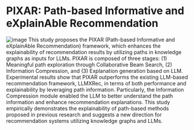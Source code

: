 # PIXAR: Path-based Informative and eXplainAble Recommendation
![image](https://github.com/tree-jhk/boaz-airflow-llm-example/assets/97151660/2df4a206-311e-4f40-94eb-cee393be9074)
This study proposes the PIXAR (Path-based Informative and eXplainAble Recommendation) framework, which enhances the explainability of recommendation results by utilizing paths in knowledge graphs as inputs for LLMs. PIXAR is composed of three stages: (1) Meaningful path exploration through Collaborative Beam Search, (2) Information Compression, and (3) Explanation generation based on LLM. Experimental results show that PIXAR outperforms the existing LLM-based recommendation framework, LLMXRec, in terms of both performance and explainability by leveraging path information. Particularly, the Information Compression module enabled the LLM to better understand the path information and enhance recommendation explanations. This study empirically demonstrates the explainability of path-based methods proposed in previous research and suggests a new direction for recommendation systems utilizing knowledge graphs and LLMs.
